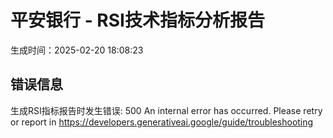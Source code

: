 
# 平安银行 - RSI技术指标分析报告
生成时间：2025-02-20 18:08:23

## 错误信息
生成RSI指标报告时发生错误: 500 An internal error has occurred. Please retry or report in https://developers.generativeai.google/guide/troubleshooting
